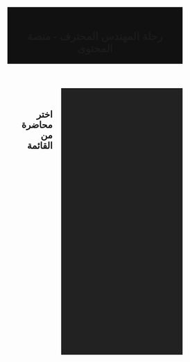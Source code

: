 <!DOCTYPE html>
<html lang="ar" dir="rtl">
<head>
  <meta charset="UTF-8" />
  <meta name="viewport" content="width=device-width, initial-scale=1.0" />
  <title>رحلة المهندس المحترف - المحتوى</title>
  <link href="https://fonts.googleapis.com/css2?family=Cairo:wght@400;700&display=swap" rel="stylesheet" />
  <style>
    * {
      margin: 0; padding: 0; box-sizing: border-box;
      font-family: 'Cairo', sans-serif;
    }

    body {
      background: linear-gradient(to right, #0f0f0f, #1c1c1c);
      color: #fff; display: flex; flex-direction: column;
      min-height: 100vh;
    }

    header {
      background: #111;
      padding: 20px;
      text-align: center;
      border-bottom: 1px solid #333;
    }

    header h1 {
      font-size: 24px;
    }

    .container {
      display: flex;
      flex: 1;
    }

    aside {
      width: 280px;
      background: #222;
      padding: 20px;
      overflow-y: auto;
    }

    .accordion {
      background-color: #333;
      color: #fff;
      cursor: pointer;
      padding: 15px;
      width: 100%;
      border: none;
      text-align: right;
      outline: none;
      font-size: 16px;
      transition: 0.3s;
      border-radius: 8px;
      margin-bottom: 10px;
    }

    .accordion.active, .accordion:hover {
      background-color: #444;
    }

    .panel {
      padding: 0 15px;
      display: none;
      flex-direction: column;
      background-color: #2c2c2c;
      margin-bottom: 10px;
      border-radius: 0 0 8px 8px;
    }

    .video-button {
      background: none;
      color: #ffc107;
      padding: 10px;
      text-align: right;
      border: none;
      cursor: pointer;
      font-size: 15px;
      border-bottom: 1px solid #444;
    }

    .video-button:hover {
      color: #fff;
    }

    main {
      flex: 1;
      padding: 20px;
    }

    .video-container {
      max-width: 100%;
      height: auto;
    }

    iframe {
      width: 100%;
      height: 450px;
      border: none;
      border-radius: 12px;
    }

    .locked {
      opacity: 0.5;
      pointer-events: none;
    }

    .locked::after {
      content: '🔒 سيفتح لاحقًا';
      display: block;
      color: red;
      font-size: 14px;
      margin-top: 5px;
    }

    @media (max-width: 768px) {
      .container {
        flex-direction: column;
      }
      aside {
        width: 100%;
        order: 2;
      }
      main {
        order: 1;
      }
      iframe {
        height: 250px;
      }
    }
  </style>
</head>
<body>

  <header>
    <h1>رحلة المهندس المحترف - منصة المحتوى</h1>
  </header>

  <div class="container">
    <aside id="weeks">
      <!-- سيتم توليد القائمة تلقائياً -->
    </aside>
    <main>
      <h2 id="video-title">اختر محاضرة من القائمة</h2>
      <div class="video-container">
        <iframe id="video-frame" src="" allowfullscreen></iframe>
      </div>
    </main>
  </div>

  <script>
    const startDate = new Date("2024-06-01");
    const today = new Date();
    const msInDay = 1000 * 60 * 60 * 24;
    const daysPassed = Math.floor((today - startDate) / msInDay);
    const currentWeek = Math.min(Math.floor(daysPassed / 7) + 1, 14);

    const videoData = Array.from({ length: 14 }, (_, weekIdx) => ({
      week: weekIdx + 1,
      videos: Array.from({ length: 5 }, (_, vidIdx) => ({
        title: `📘 المحاضرة ${vidIdx + 1}`,
        url: `https://www.youtube.com/embed/dQw4w9WgXcQ` // يمكن استبداله
      }))
    }));

    const weeksContainer = document.getElementById("weeks");

    videoData.forEach(({ week, videos }) => {
      const isUnlocked = week <= currentWeek;

      const accordion = document.createElement("button");
      accordion.className = "accordion" + (!isUnlocked ? " locked" : "");
      accordion.textContent = `الأسبوع ${week}`;

      const panel = document.createElement("div");
      panel.className = "panel";

      videos.forEach(video => {
        const btn = document.createElement("button");
        btn.className = "video-button";
        btn.textContent = video.title;
        btn.onclick = () => {
          document.getElementById("video-title").textContent = video.title;
          document.getElementById("video-frame").src = video.url;
        };
        panel.appendChild(btn);
      });

      accordion.onclick = function () {
        this.classList.toggle("active");
        const isOpen = panel.style.display === "flex";
        panel.style.display = isOpen ? "none" : "flex";
      };

      if (isUnlocked) {
        weeksContainer.appendChild(accordion);
        weeksContainer.appendChild(panel);
      } else {
        accordion.disabled = true;
        weeksContainer.appendChild(accordion);
      }
    });
  </script>

</body>
</html>
